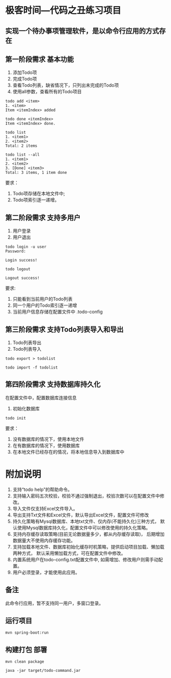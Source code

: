 # 极客时间—代码之丑练习项目

## 实现一个待办事项管理软件，是以命令行应用的方式存在

## 第一阶段需求 基本功能

1. 添加Todo项
2. 完成Todo项
3. 查看Todo列表，缺省情况下，只列出未完成的Todo项
4. 使用all参数，查看所有的Todo项目

```
todo add <item>
1. <item>
Item <itemIndex> added
```
```
todo done <itemIndex>
Item <itemIndex> done.
```
```
todo list
1. <item1>
2. <item2>
Total: 2 items
```
```
todo list --all
1. <item1>
2. <item2>
3. [Done] <item3>
Total: 3 items, 1 item done
```
要求：
1. Todo项存储在本地文件中;
2. Todo项索引逐一递增。

##  第二阶段需求 支持多用户
1. 用户登录
2. 用户退出
```
todo login -u user
Password:

Login success!
```
```
todo logout

Logout success!
```
要求:
1. 只能看到当前用户的Todo列表
2. 同一个用户的Todo索引逐一递增
3. 当前用户信息存储在配置文件中 .todo-config


## 第三阶段需求 支持Todo列表导入和导出
1. Todo列表导出
2. Todo列表导入

```$xslt
todo export > todolist
```
```$xslt
todo import -f todolist
```
## 第四阶段需求 支持数据库持久化
在配置文件中，配置数据库连接信息
1. 初始化数据库
```$xslt
todo init
```
要求：
1. 没有数据库的情况下，使用本地文件
2. 在有数据库的情况下，使用数据库
3. 在本地文件已经存在的情况，将本地信息导入到数据库中

# 附加说明
1. 支持“todo help”的帮助命令。 
2. 支持输入密码五次校验，校验不通过强制退出，校验次数可以在配置文件中修改。
3. 导入文件仅支持Excel文件导入。
4. 导出支持Txt文件和Excel文件，默认导出Excel文件，配置文件可修改
5. 持久化策略有Mysql数据库、本地txt文件、仅内存(不能持久化)三种方式，
默认使用Mysql数据库持久化，配置文件中可以修改使用的持久化策略。
6. 支持内存缓存读取策略(目前无论数据量多少，都从内存缓存读取)，
后期增加数据量大不使用内存缓存功能。
7. 支持加载本地文件、数据库初始化缓存时机策略，提供启动项目加载、懒加载两种方式，
默认采用懒加载方式，可在配置文件中修改。
8. 内置系统用户在todo-config.txt配置文件中,
如需增加、修改用户则需手动配置。
9. 用户必须登录，才能使用此应用。
## 备注
此命令行应用，暂不支持同一用户，多窗口登录。

## 运行项目
```
mvn spring-boot:run
```
## 构建打包 部署
```
mvn clean package

java -jar target/todo-command.jar
```






















































